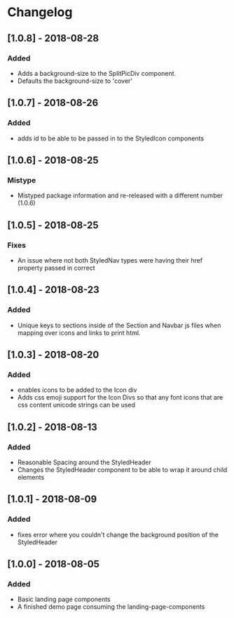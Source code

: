 # Changelog

## [1.0.8] - 2018-08-28
### Added
- Adds a background-size to the SplitPicDiv component.
- Defaults the background-size to 'cover'

## [1.0.7] - 2018-08-26
### Added
- adds id to be able to be passed in to the StyledIcon components

## [1.0.6] - 2018-08-25
### Mistype
- Mistyped package information and re-released with a different number (1.0.6)

## [1.0.5] - 2018-08-25
### Fixes
- An issue where not both StyledNav types were having their href property passed in correct

## [1.0.4] - 2018-08-23
### Added
- Unique keys to sections inside of the Section and Navbar js files when mapping over icons and links to print html.

## [1.0.3] - 2018-08-20
### Added
- enables icons to be added to the Icon div
- Adds css emoji support for the Icon Divs so that any font icons that are css content unicode strings can be used

## [1.0.2] - 2018-08-13
### Added
- Reasonable Spacing around the StyledHeader
- Changes the StyledHeader component to be able to wrap it around child elements

## [1.0.1] - 2018-08-09
### Added
- fixes error where you couldn't change the background position of the StyledHeader

## [1.0.0] - 2018-08-05
### Added
- Basic landing page components
- A finished demo page consuming the landing-page-components
